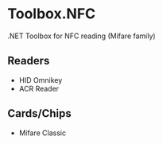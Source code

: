 # Toolbox.NFC
.NET Toolbox for NFC reading (Mifare family)

## Readers
* HID Omnikey
* ACR Reader

## Cards/Chips
* Mifare Classic
